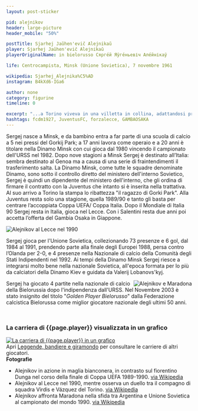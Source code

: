 ```yaml
---
layout: post-sticker

pid: alejnikov
header: large-picture
header_mobile: "50%"

postTitle: Sjarhej Jaŭhen'evič Alejnikaŭ
player: Sjarhej Jaŭhen'evič Alejnikaŭ
playerOriginalName: in bielorusso Сярге́й Яўге́ньевіч Але́йнікаў

life: Centrocampista, Minsk (Unione Sovietica), 7 novembre 1961

wikipedia: Sjarhej_Alejnika%C5%AD
instagram: B4kXd6-IGa6

author: none
category: figurine
timeline: 0

excerpt: "...a Torino viveva in una villetta in collina, adattandosi presto all'Italia e imparando velocemente l'italiano."
hashtags: fcdm1927, JuventusFC, forzalecce, GAMBAOSAKA
---
```

Sergej nasce a Minsk, e da bambino entra a far parte di una scuola di calcio a 5 nei pressi del Gorkij Park; a 17 anni lavora come operaio e a 20 anni è titolare nella Dinamo Minsk con cui gioca dal 1980 vincendo il campionato dell'URSS nel 1982. Dopo nove stagioni a Minsk Sergej è destinato all’Italia: sembra destinato al Genoa ma a causa di una serie di fraintendimenti il trasferimento salta. La Dinamo Minsk, come tutte le squadre denominate Dinamo, sono sotto il controllo diretto del ministero dell'interno Sovietico, Sergej è quindi un dipendente del ministero dell'interno, che gli ordina di firmare il contratto con la Juventus che intanto si è inserita nella trattativa. Al suo arrivo a Torino la stampa lo ribattezza "il ragazzo di Gorki Park". Alla Juventus resta solo una stagione, quella 1989/90 e tanto gli basta per centrare l’accoppiata Coppa UEFA/ Coppa Italia. Dopo il Mondiale di Italia 90 Sergej resta in Italia, gioca nel Lecce. Con i Salentini resta due anni poi accetta l’offerta del Gambia Osaka in Giappone.

<img class="responsive-img border w100" src="https://upload.wikimedia.org/wikipedia/it/2/27/Serie_A_1990-91_-_Torino_vs_Lecce_-_V%C3%A1zquez%2C_Virdis%2C_Alejnikov.jpg" alt="Alejnikov al Lecce nel 1990">

Sergej gioca per l'Unione Sovietica, collezionando 73 presenze e 6 gol, dal 1984 al 1991, prendendo parte alla finale degli Europei 1988, persa contro l’Olanda per 2-0, e 4 presenze nella Nazionale di calcio della Comunità degli Stati Indipendenti nel 1992. Ai tempi della Dinamo Minsk Sergej riesce a integrarsi molto bene nella nazionale Sovietica, all'epoca formata per lo più da calciatori della Dinamo Kiev e guidata da Valerij Lobanovs'kyj.

<img class="responsive-img border w100" src="https://upload.wikimedia.org/wikipedia/it/9/9e/Maradona-Alejnikov.jpg" alt="Alejnikov e Maradona" align="right">

Sergej ha giocato 4 partite nella nazionale di calcio della Bielorussia dopo l'indipendenza dall'URSS. Nel Novembre 2003 è stato insignito del titolo "_Golden Player Bielorusso_" dalla Federazione calcistica Bielorussa come miglior giocatore nazionale degli ultimi 50 anni.

<div style="margin-top: 50px">
<h3>La carriera di {{page.player}} visualizzata in un grafico</h3>
<a href="/leggende-bandiere-e-giramondo" title="La carriera di {{page.player}} visualizzata in un grafico"><img class="responsive-img w100 border" src="{{site.baseurl}}/assets/pics/careers/{{page.pid}}.png" alt="La carriera di {{page.player}} in un grafico"/></a>
</div>
Apri <a href="/leggende-bandiere-e-giramondo" title="La carriera di {{page.player}} visualizzata in un grafico">Leggende, bandiere e giramondo</a> per consultare le carriere di altri giocatori.


<div class="post-disclaimer">
<b>Fotografie</b><br/>
<ul>
  <li>Alejnikov in azione in maglia bianconera, in contrasto sul fiorentino Dunga nel corso della finale di Coppa UEFA 1989-1990. <a href="https://it.wikipedia.org/wiki/Sjarhej_Alejnika%C5%AD#/media/File:Fiorentina-Juventus,_Coppa_UEFA_1990,_Alejnikov_e_Dunga.jpg">via Wikipedia</a></li>
  <li>Alejnikov al Lecce nel 1990, mentre osserva un duello tra il compagno di squadra Virdis e Vázquez del Torino. <a href="https://it.wikipedia.org/wiki/Sjarhej_Alejnika%C5%AD#/media/File:Serie_A_1990-91_-_Torino_vs_Lecce_-_V%C3%A1zquez,_Virdis,_Alejnikov.jpg">via Wikipedia</a></li>
  <li>Alejnikov affronta Maradona nella sfida tra Argentina e Unione Sovietica al campionato del mondo 1990. <a href="https://it.wikipedia.org/wiki/Sjarhej_Alejnika%C5%AD#/media/File:Maradona-Alejnikov.jpg">via Wikipedia</a></li>
</ul>
</div>
